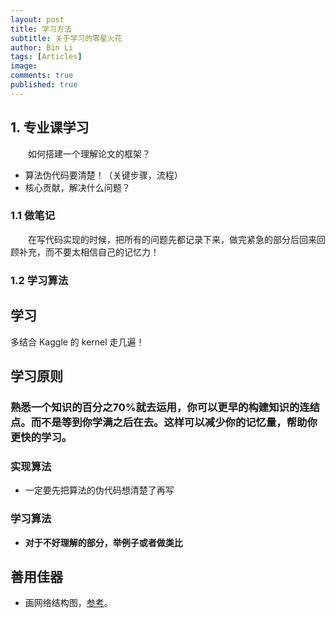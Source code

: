 ```yaml
---
layout: post
title: 学习方法
subtitle: 关于学习的零星火花
author: Bin Li
tags: [Articles]
image: 
comments: true
published: true
---
```


## 1. 专业课学习
　　如何搭建一个理解论文的框架？
* 算法伪代码要清楚！（关键步骤，流程）
* 核心贡献，解决什么问题？

### 1.1 做笔记
　　在写代码实现的时候，把所有的问题先都记录下来，做完紧急的部分后回来回顾补充，而不要太相信自己的记忆力！

### 1.2 学习算法

## 学习
多结合 Kaggle 的 kernel 走几遍！

## 学习原则

### 熟悉一个知识的百分之70%就去运用，你可以更早的构建知识的连结点。而不是等到你学满之后在去。这样可以减少你的记忆量，帮助你更快的学习。

### 实现算法

- 一定要先把算法的伪代码想清楚了再写

### 学习算法

- **对于不好理解的部分，举例子或者做类比**

## 善用佳器
* 画网络结构图，[参考](https://zhuanlan.zhihu.com/p/60146525)。